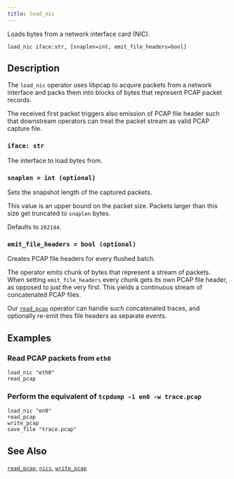```yaml
---
title: load_nic
---
```


Loads bytes from a network interface card (NIC).

[pcap-rfc]: https://datatracker.ietf.org/doc/id/draft-gharris-opsawg-pcap-00.html

```tql
load_nic iface:str, [snaplen=int, emit_file_headers=bool]
```

## Description

The `load_nic` operator uses libpcap to acquire packets from a network interface and
packs them into blocks of bytes that represent PCAP packet records.

The received first packet triggers also emission of PCAP file header such that
downstream operators can treat the packet stream as valid PCAP capture file.

### `iface: str`

The interface to load bytes from.

### `snaplen = int (optional)`

Sets the snapshot length of the captured packets.

This value is an upper bound on the packet size. Packets larger than this size
get truncated to `snaplen` bytes.

Defaults to `262144`.

### `emit_file_headers = bool (optional)`

Creates PCAP file headers for every flushed batch.

The operator emits chunk of bytes that represent a stream of packets.
When setting `emit_file_headers` every chunk gets its own PCAP file header, as
opposed to just the very first. This yields a continuous stream of concatenated
PCAP files.

Our [`read_pcap`](/reference/operators/read_pcap) operator can handle such concatenated traces, and
optionally re-emit thes file headers as separate events.

## Examples

### Read PCAP packets from `eth0`

```tql
load_nic "eth0"
read_pcap
```

### Perform the equivalent of `tcpdump -i en0 -w trace.pcap`

```tql
load_nic "en0"
read_pcap
write_pcap
save_file "trace.pcap"
```

## See Also

[`read_pcap`](/reference/operators/read_pcap),
[`nics`](/reference/operators/nics),
[`write_pcap`](/reference/operators/write_pcap)
